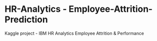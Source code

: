 # HR-Analytics - Employee-Attrition-Prediction
Kaggle project - IBM HR Analytics Employee Attrition &amp; Performance
